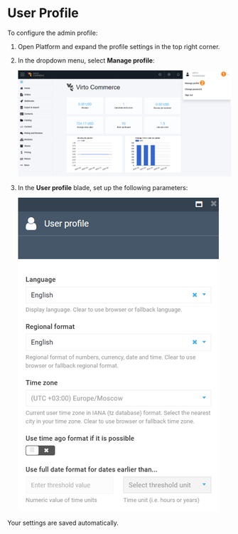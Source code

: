 # User Profile

To configure the admin profile:

1. Open Platform and expand the profile settings in the top right corner.
1. In the dropdown menu, select **Manage profile**:

    ![Manage profile](media/manage-profile.png)

1. In the **User profile** blade, set up the following parameters:

    ![User profile](media/user-profile.png)

Your settings are saved automatically.
